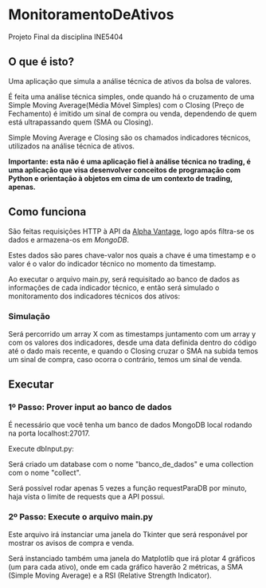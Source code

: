 # MonitoramentoDeAtivos
Projeto Final da disciplina INE5404

## O que é isto?

Uma aplicação que simula a análise técnica de ativos da bolsa de valores.

É feita uma análise técnica simples, onde quando há o cruzamento de uma Simple Moving Average(Média Móvel Simples) com o 
Closing (Preço de Fechamento) é imitido um sinal de compra ou venda, dependendo de quem está ultrapassando quem (SMA ou
Closing).

Simple Moving Average e Closing são os chamados indicadores técnicos, utilizados na análise técnica de ativos.

**Importante: esta não é uma aplicação fiel à análise técnica no trading, é uma aplicação que visa desenvolver conceitos de 
programação
com Python e orientação à objetos em cima de um contexto de trading, apenas.**

## Como funciona

São feitas requisições HTTP à API da [Alpha Vantage](https://www.alphavantage.co/), logo após filtra-se os dados e 
armazena-os em *MongoDB*.

Estes dados são pares chave-valor nos quais a chave é uma timestamp e o valor é o valor do indicador técnico no momento 
da timestamp.

Ao executar o arquivo main.py, será requisitado ao banco de dados as informações de cada indicador técnico, e então será 
simulado o monitoramento dos indicadores técnicos dos ativos:

### Simulação

Será percorrido um array X com as timestamps juntamento com um array y com os valores dos indicadores, desde uma data definida
dentro do código até o dado mais recente, e quando o Closing cruzar o SMA na subida temos um sinal de compra, caso ocorra o 
contrário, temos um sinal de venda.

## Executar

### 1º Passo: Prover input ao banco de dados

É necessário que você tenha um banco de dados MongoDB local rodando na porta localhost:27017.

Execute dbInput.py:

Será criado um database com o nome "banco_de_dados" e uma collection com o nome "collect".

Será possível rodar apenas 5 vezes a função requestParaDB por minuto, haja vista o limite de requests que a API possui.

### 2º Passo: Execute o arquivo main.py

Este arquivo irá instanciar uma janela do Tkinter que será responável por mostrar os avisos de compra e venda.

Será instanciado também uma janela do Matplotlib que irá plotar 4 gráficos (um para cada ativo), onde em cada gráfico 
haverão 2 métricas, a SMA (Simple Moving Average) e a RSI (Relative Strength Indicator).

